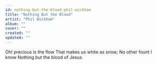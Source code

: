 ```yaml
---
id: nothing-but-the-blood-phil-wickham
title: "Nothing But the Blood"
artist: "Phil Wickham"
album: ""
cover: ""
created: ""
updated: ""
---
```


Oh! precious is the flow
That makes us white as snow;
No other fount I know
Nothing but the blood of Jesus